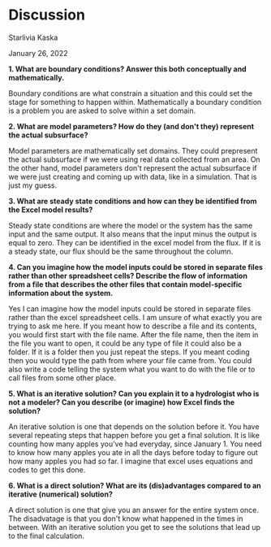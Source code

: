 # **Discussion**
Starlivia Kaska

January 26, 2022


**1. What are boundary conditions?  Answer this both conceptually and mathematically.**

   Boundary conditions are what constrain a situation and this could set the stage for something to happen within. Mathematically a boundary condition is a problem you are asked to solve within a set domain. 

**2. What are model parameters?  How do they (and don't they) represent the actual subsurface?**

   Model parameters are mathematically set domains. They could prepresent the actual subsurface if we were using real data collected from an area. On the other hand, model parameters don't represent the actual subsurface if we were just creating and coming up with data, like in a simulation. That is just my guess. 

**3. What are steady state conditions and how can they be identified from the Excel model results?**

   Steady state conditions are where the model or the system has the same input and the same output. It also means that the input minus the output is equal to zero. They can be identified in the excel model from the flux. If it is a steady state, our flux should be the same throughout the column. 

**4. Can you imagine how the model inputs could be stored in separate files rather than other spreadsheet cells?  Describe the flow of information from a file that describes the other files that contain model-specific information about the system.**
   
Yes I can imagine how the model inputs could be stored in separate files rather than the excel spreadsheet cells. I am unsure of what exactly you are trying to ask me here. If you meant how to describe a file and its contents, you would first start with the file name. After the file name, then the item in the file you want to open, it could be any type of file it could also be a folder. If it is a folder then you just repeat the steps. If you meant coding then you would type the path from where your file came from. You could also write a code telling the system what you want to do with the file or to call files from some other place. 

**5. What is an iterative solution?  Can you explain it to a hydrologist who is not a modeler?  Can you describe (or imagine) how Excel finds the solution?**
   
An iterative solution is one that depends on the solution before it. You have several repeating steps that happen before you get a final solution. It is like counting how many apples you've had everyday, since January 1. You need to know how many apples you ate in all the days before today to figure out how many apples you had so far. I imagine that excel uses equations and codes to get this done. 

**6. What is a direct solution?  What are its (dis)advantages compared to an iterative (numerical) solution?**

A direct solution is one that give you an answer for the entire system once. The disadvatage is that you don't know what happened in the times in between. With an iterative solution you get to see the solutions that lead up to the final calculation.